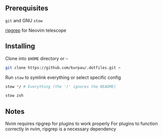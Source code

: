 ## Prerequisites

`git` and GNU `stow`

[ripgrep](https://github.com/BurntSushi/ripgrep) for Neovim telescope

## Installing

Clone into `$HOME` directory or `~`

```bash
git clone https://github.com/kurpau/.dotfiles.git ~
```

Run `stow` to symlink everything or select specific config

```bash
stow */ # Everything (the '/' ignores the README)
```

```bash
stow zsh 
```

## Notes

Nvim requires ripgrep for plugins to work properly
For plugins to function correctly in nvim, ripgrep is a necessary dependency
